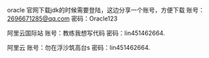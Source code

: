 oracle 官网下载jdk的时候需要登陆，这边分享一个账号，方便下载 
账号：2696671285@qq.com 
密码：Oracle123

阿里云国际站
账号：教练我想写代码
密码：lin451462664.

阿里云
账号：勿在浮沙筑高台s
密码：lin451462664.

